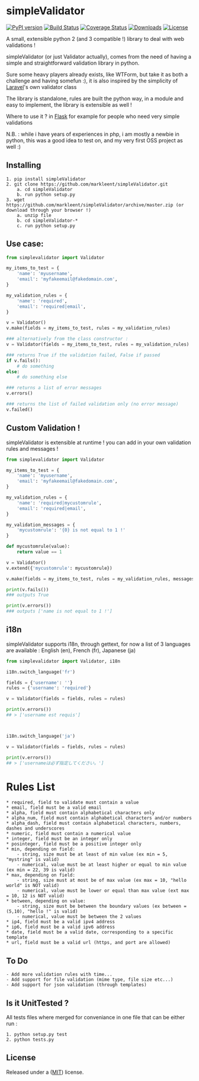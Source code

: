 simpleValidator
===============

[![PyPI version](https://badge.fury.io/py/simpleValidator.png)](http://badge.fury.io/py/simpleValidator) [![Build Status](https://travis-ci.org/markleent/simpleValidator.png?branch=master)](https://travis-ci.org/markleent/simpleValidator) [![Coverage Status](https://coveralls.io/repos/markleent/simpleValidator/badge.png?branch=master)](https://coveralls.io/r/markleent/simpleValidator?branch=master) [![Downloads](https://img.shields.io/pypi/dm/simpleValidator.svg)](https://pypi.python.org/pypi/simpleValidator/) [![License](https://img.shields.io/pypi/l/simpleValidator.svg)](https://pypi.python.org/pypi/simpleValidator/)


A small, extensible python 2 (and 3 compatible !) library to deal with web validations !

simpleValidator (or just Validator actually), comes from the need of having a simple and straightforward validation library in python.

Sure some heavy players already exists, like WTForm, but take it as both a challenge and having somefun :), it is also inspired by the simplicity of [Laravel](https://github.com/laravel/laravel)'s own validator class

The library is standalone, rules are built the python way, in a module and easy to implement, the library is extensible as well !

Where to use it ? in [Flask](https://github.com/mitsuhiko/flask) for example for people who need very simple validations

N.B. : while i have years of experiences in php, i am mostly a newbie in python, this was a good idea to test on, and my very first OSS project as well :)

Installing
----------

    1. pip install simpleValidator
    2. git clone https://github.com/markleent/simpleValidator.git
        a. cd simpleValidator
        b. run python setup.py
    3. wget https://github.com/markleent/simpleValidator/archive/master.zip (or download through your browser !)
        a. unzip file
        b. cd simpleValidator-*
        c. run python setup.py


Use case:
---------

```python
from simplevalidator import Validator

my_items_to_test = {
    'name': 'myusername',
    'email': 'myfakeemail@fakedomain.com',
}

my_validation_rules = {
    'name': 'required',
    'email': 'required|email',
}

v = Validator()
v.make(fields = my_items_to_test, rules = my_validation_rules)

### alternatively from the class constructor :
v = Validator(fields = my_items_to_test, rules = my_validation_rules)

### returns True if the validation failed, False if passed
if v.fails():
    # do something
else: 
    # do something else

### returns a list of error messages
v.errors() 

### returns the list of failed validation only (no error message)
v.failed() 
```

Custom Validation !
-------------------

simpleValidator is extensible at runtime ! you can add in your own validation rules and messages !

```python
from simplevalidator import Validator

my_items_to_test = {
    'name': 'myusername',
    'email': 'myfakeemail@fakedomain.com',
}

my_validation_rules = {
    'name': 'required|mycustomrule',
    'email': 'required|email',
}

my_validation_messages = {
    'mycustomrule': '{0} is not equal to 1 !'
}

def mycustomrule(value):
    return value == 1

v = Validator()
v.extend({'mycustomrule': mycustomrule})

v.make(fields = my_items_to_test, rules = my_validation_rules, messages = my_validation_messages)

print(v.fails())
### outputs True

print(v.errors())
### outputs ['name is not equal to 1 !']

```

i18n
----

simpleValidator supports i18n, through gettext, for now a list of 3 languages are available : English (en), French (fr), Japanese (ja)

```python
from simplevalidator import Validator, i18n

i18n.switch_language('fr')

fields = {'username': ''}
rules = {'username': 'required'}

v = Validator(fields = fields, rules = rules)

print(v.errors())
## > ['username est requis']



i18n.switch_language('ja')

v = Validator(fields = fields, rules = rules)

print(v.errors())
## > ['usernameは必ず指定してください。']
```


Rules List
==========

    * required, field to validate must contain a value
    * email, field must be a valid email
    * alpha, field must contain alphabetical characters only
    * alpha_num, field must contain alphabetical characters and/or numbers
    * alpha_dash, field must contain alphabetical characters, numbers, dashes and underscores
    * numeric, field must contain a numerical value
    * integer, field must be an integer only
    * posinteger, field must be a positive integer only
    * min, depending on field:
        - string, size must be at least of min value (ex min = 5, "mystring" is valid)
        - numerical, value must be at least higher or equal to min value (ex min = 22, 39 is valid)
    * max, depending on field:
        - string, size must at most be of max value (ex max = 10, "hello world" is NOT valid)
        - numerical, value must be lower or equal than max value (ext max = 10, 12 is NOT valid)
    * between, depending on value:
        - string, size must be between the boundary values (ex between = (5,10), "hello !" is valid)
        - numerical, value must be between the 2 values 
    * ip4, field must be a valid ipv4 address
    * ip6, field must be a valid ipv6 address
    * date, field must be a valid date, corresponding to a specific template
    * url, field must be a valid url (https, and port are allowed)


To Do
-----

    - Add more validation rules with time...
    - Add support for file validation (mime type, file size etc...)
    - Add support for json validation (through templates) 




Is it UnitTested ?
------------------

All tests files where merged for conveniance in one file that can be either run :

    1. python setup.py test
    2. python tests.py




License
-------

Released under a ([MIT](LICENSE)) license.